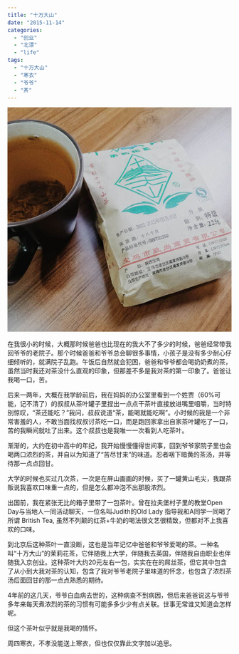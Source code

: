 ```yaml
---
title: "十万大山"
date: "2015-11-14"
categories: 
  - "创业"
  - "北漂"
  - "life"
tags: 
  - "十万大山"
  - "寒衣"
  - "爷爷"
  - "茶"
---
```


![7.pic](images/7.pic_.jpg)

在我很小的时候，大概那时候爸爸也比现在的我大不了多少的时候，爸爸经常带我回爷爷的老院子。那个时候爸爸和爷爷总会聊很多事情，小孩子是没有多少耐心仔细倾听的，就满院子乱跑。午饭后自然就会犯困，爸爸和爷爷都会喝奶奶煮的茶，虽然当时我还对茶没什么直观的印象，但那差不多是我对茶的第一印象了。爸爸让我喝一口，苦。

  

后来一两年，大概在我学龄前后，我在妈妈的办公室里看到一个姓贾（60%可能，记不清了）的叔叔从茶叶罐子里捏出一点点干茶叶直接放进嘴里咀嚼，当时特别惊叹，“茶还能吃？”我问，叔叔说道“茶，能喝就能吃啊”。小时候的我是一个非常害羞的人，不敢当面找叔叔讨茶吃一口，而是跑回家拿出自家茶叶罐吃了一口，苦的我瞬间就吐了出来。这个叔叔也是我唯一一次看到人吃茶叶。

  

渐渐的，大约在初中高中的年纪，我开始慢慢懂得世间事，回到爷爷家院子里也会喝两口浓烈的茶，并自以为知道了“苦尽甘来”的味道。忍者咽下暗黄的茶汤，并等待那一点点回甘。

  

大学的时候也买过几次茶，一次是在屏山画画的时候，买了一罐黄山毛尖，我跟茶贩说我喜欢口味重一点的，但是怎么都冲泡不出那股浓烈。

  

出国前，我在紧张无比的箱子里带了一包茶叶。曾在拉夫堡村子里的教堂Open Day与当地人一同活动聊天，一位名叫Judith的Old Lady 指导我和A同学一同喝了所谓 British Tea, 虽然不列颠的红茶+牛奶的喝法很文艺很精致，但都对不上我喜欢的口味。

  

到北京后这种茶叶一直没断，这也是当年记忆中爸爸和爷爷爱喝的茶。一种名叫“十万大山”的茉莉花茶，它伴随我上大学，伴随我去英国，伴随我自由职业也伴随我入京创业。这种茶叶大约20元左右一包，实实在在的屌丝茶，但它其中包含了从小到大我对茶的认知，包含了我对爷爷老院子里味道的怀念，也包含了浓烈茶汤后面回甘的那一点点熟悉的期待。

  

4年前的这几天，爷爷白血病去世的，这种病查不到病因，但后来爸爸说这与爷爷多年来每天煮浓烈的茶的习惯有可能多多少少有点关联。世事无常谁又知道会怎样呢。

  

但这个茶叶似乎就是我喝的情怀。

  

周四寒衣，不孝没能送上寒衣，但也仅仅靠此文字加以追思。
